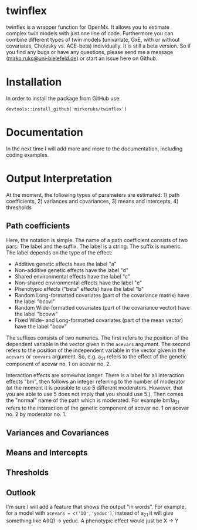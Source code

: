 # twinflex
twinflex is a wrapper function for OpenMx. It allows you to estimate complex twin models with just one line of code. Furthermore you can combine different types of twin models (univariate, GxE, with or without covariates, Cholesky vs. ACE-beta) individually. It is still a beta version. So if you find any bugs or have any questions, please send me a message (mirko.ruks@uni-bielefeld.de) or start an issue here on Github. 

# Installation
In order to install the package from GitHub use:

```
devtools::install_github('mirkoruks/twinflex')
```


# Documentation
In the next time I will add more and more to the documentation, including coding examples.

# Output Interpretation
At the moment, the following types of parameters are estimated: 1) path coefficients, 2) variances and covariances, 3) means and intercepts, 4) thresholds

## Path coefficients
Here, the notation is simple. The name of a path coefficient consists of two pars: The label and the suffix. The label is a string. The suffix is numeric. The label depends on the type of the effect: 

- Additive genetic effects have the label "a"
- Non-additive genetic effects have the label "d"
- Shared environmental effects have the label "c"
- Non-shared environmental effects have the label "e"
- Phenotypic effects ("beta" effects) have the label "b"
- Random Long-formatted covariates (part of the covariance matrix) have the label "bcovl"
- Random Wide-formatted covariates (part of the covariance vector) have the label "bcovw"
- Fixed Wide- and Long-formatted covariates (part of the mean vector) have the label "bcov" 

The suffixes consists of two numerics. The first refers to the position of the dependent variable in the vector given in the `acevars` argument. The second refers to the position of the independent variable in the vector given in the `acevars` or `covvars` argument. So, e.g. a<sub>21</sub> refers to the effect of the genetic component of acevar no. 1 on acevar no. 2.

Interaction effects are somewhat longer. There is a label for all interaction effects "bm", then follows an integer referring to the number of moderator (at the moment it is possible to use 5 different moderators. However, that you are able to use 5 does not imply that you should use 5.). Then comes the "normal" name of the path which is moderated. For example bm1a<sub>21</sub> refers to the interaction of the genetic component of acevar no. 1 on acevar no. 2 by moderator no. 1.

## Variances and Covariances
## Means and Intercepts
## Thresholds

## Outlook
I'm sure I will add a feature that shows the output "in words". For example, for a model with `acevars = c('IQ','yeduc')`, instead of a<sub>21</sub> it will give something like A(IQ) -> yeduc. A phenotypic effect would just be X -> Y
